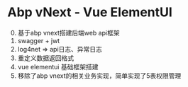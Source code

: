 # Abp vNext - Vue ElementUI

0. 基于abp vnext搭建后端web api框架
1. swagger + jwt 
2. log4net => api日志、异常日志
3. 重定义数据返回格式
4. vue elementui 基础框架搭建
5. 移除了abp vnext的相关业务实现，简单实现了5表权限管理
